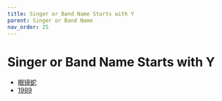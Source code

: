 ```yaml
---
title: Singer or Band Name Starts with Y
parent: Singer or Band Name 
nav_order: 25
---
```


# Singer or Band Name Starts with Y

- [眼镜蛇](Yan_Jing_She/index.md)
- [1989](1989/index.md)
